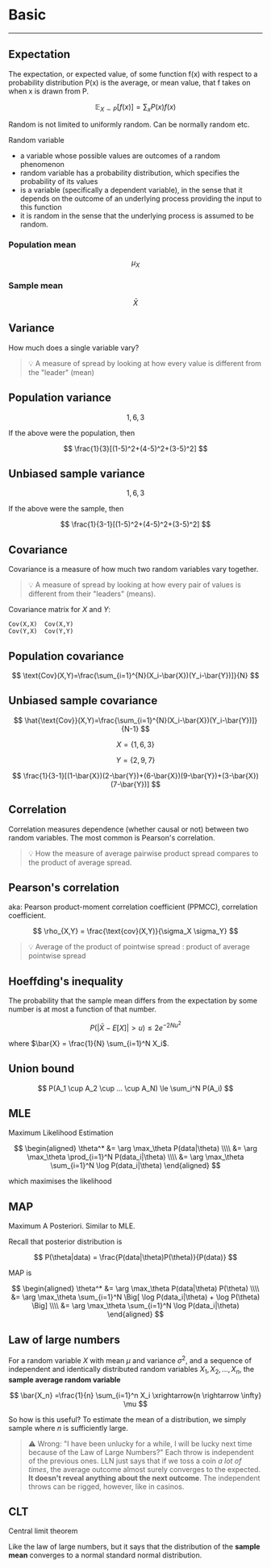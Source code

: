 # Basic

<!-- toc -->

---

## **Expectation**

The expectation, or expected value, of some function f(x) with respect to a probability distribution P(x) is the average, or mean value, that f takes on when x is drawn from P.

$$
\mathbb{E}_{X\sim P} [f(x)] = \sum_x P(x)f(x)
$$


Random is not limited to uniformly random. Can be normally random etc.

Random variable

- a variable whose possible values are outcomes of a random phenomenon
- random variable has a probability distribution, which specifies the probability of its values
- is a variable (specifically a dependent variable), in the sense that it depends on the outcome of an underlying process providing the input to this function
- it is random in the sense that the underlying process is assumed to be random.

### Population mean

$$
\mu_X
$$

### Sample mean

$$
\bar{X}
$$

## Variance

How much does a single variable vary?

> 💡 A measure of spread by looking at how every value is different from the "leader" (mean)

## Population variance

$$
1,6,3
$$

If the above were the population, then

$$
\frac{1}{3}[(1-5)^2+(4-5)^2+(3-5)^2]
$$

## Unbiased sample variance

$$
1,6,3
$$

If the above were the sample, then

$$
\frac{1}{3-1}[(1-5)^2+(4-5)^2+(3-5)^2]
$$

## Covariance

Covariance is a measure of how much two random variables vary together.

> 💡 A measure of spread by looking at how every pair of values is different from their "leaders" (means).

Covariance matrix for $X$ and $Y$:

```
Cov(X,X)  Cov(X,Y)
Cov(Y,X)  Cov(Y,Y)
```

## Population covariance

$$
\text{Cov}(X,Y)=\frac{\sum_{i=1}^{N}(X_i-\bar{X})(Y_i-\bar{Y})]}{N}
$$

## Unbiased sample covariance

$$
\hat{\text{Cov}}(X,Y)=\frac{\sum_{i=1}^{N}(X_i-\bar{X})(Y_i-\bar{Y})]}{N-1}
$$

$$
X = \{1,6,3\}
$$

$$
Y = \{2,9,7\}
$$

$$
\frac{1}{3-1}[(1-\bar{X})(2-\bar{Y})+(6-\bar{X})(9-\bar{Y})+(3-\bar{X})(7-\bar{Y})]
$$

## Correlation

Correlation measures dependence (whether causal or not) between two random variables. The most common is Pearson's correlation.

> 💡 How the measure of average pairwise product spread compares to the product of average spread.

## **Pearson's correlation**

aka: Pearson product-moment correlation coefficient (PPMCC), correlation coefficient.

$$
\rho_{X,Y} = \frac{\text{cov}(X,Y)}{\sigma_X \sigma_Y}
$$

> 💡 Average of the product of pointwise spread : product of average pointwise spread

## Hoeffding's inequality

The probability that the sample mean differs from the expectation by some number is at most a  function of that number.

$$
P(\big|\bar{X} - E[X] \big| > u) \le 2e^{-2Nu^2}
$$

where $\bar{X} = \frac{1}{N} \sum_{i=1}^N X_i$.

## Union bound

$$
P(A_1 \cup A_2 \cup ... \cup A_N) \le \sum_i^N P(A_i)
$$

## MLE

Maximum Likelihood Estimation

$$
\begin{aligned}
\theta^*
&= \arg \max_\theta P(data|\theta) \\\\
&= \arg \max_\theta \prod_{i=1}^N P(data_i|\theta) \\\\
&= \arg \max_\theta \sum_{i=1}^N \log P(data_i|\theta)
\end{aligned}
$$

which maximises the likelihood

## MAP

Maximum A Posteriori.  Similar to MLE.

Recall that posterior distribution is

$$
P(\theta|data) = \frac{P(data|\theta)P(\theta)}{P(data)}
$$

MAP is

$$
\begin{aligned}
\theta^*
&= \arg \max_\theta P(data|\theta) P(\theta) \\\\
&= \arg \max_\theta \sum_{i=1}^N \Big[ \log P(data_i|\theta) + \log P(\theta) \Big] \\\\
&= \arg \max_\theta \sum_{i=1}^N \log P(data_i|\theta)
\end{aligned}
$$

## Law of large numbers

For a random variable $X$ with mean $\mu$ and variance $\sigma^2$, and a sequence of independent and identically distributed random variables $X_1, X_2, ..., X_n$, the **sample average random variable**

$$
\bar{X_n} =\frac{1}{n} \sum_{i=1}^n X_i \xrightarrow{n \rightarrow \infty} \mu
$$

So how is this useful? To estimate the mean of a distribution, we simply sample where $n$ is sufficiently large.

> ⚠️ Wrong: "I have been unlucky for a while, I will be lucky next time because of the Law of Large Numbers?" Each throw is independent of the previous ones. LLN just says that if we toss a coin *a lot of times*, the average outcome almost surely converges to the expected. **It doesn't reveal anything about the next outcome**. The independent throws can be rigged, however, like in casinos.

## CLT

Central limit theorem

Like the law of large numbers, but it says that the distribution of the **sample mean** converges to a normal standard normal distribution.
